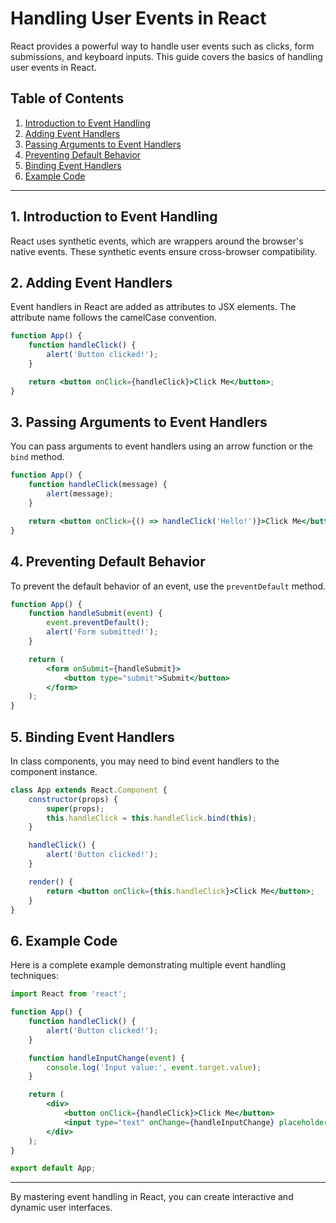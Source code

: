 # Handling User Events in React

React provides a powerful way to handle user events such as clicks, form submissions, and keyboard inputs. This guide covers the basics of handling user events in React.

## Table of Contents

1. [Introduction to Event Handling](#1-introduction-to-event-handling)
2. [Adding Event Handlers](#2-adding-event-handlers)
3. [Passing Arguments to Event Handlers](#3-passing-arguments-to-event-handlers)
4. [Preventing Default Behavior](#4-preventing-default-behavior)
5. [Binding Event Handlers](#5-binding-event-handlers)
6. [Example Code](#6-example-code)

---

## 1. Introduction to Event Handling

React uses synthetic events, which are wrappers around the browser's native events. These synthetic events ensure cross-browser compatibility.

## 2. Adding Event Handlers

Event handlers in React are added as attributes to JSX elements. The attribute name follows the camelCase convention.

```jsx
function App() {
    function handleClick() {
        alert('Button clicked!');
    }

    return <button onClick={handleClick}>Click Me</button>;
}
```

## 3. Passing Arguments to Event Handlers

You can pass arguments to event handlers using an arrow function or the `bind` method.

```jsx
function App() {
    function handleClick(message) {
        alert(message);
    }

    return <button onClick={() => handleClick('Hello!')}>Click Me</button>;
}
```

## 4. Preventing Default Behavior

To prevent the default behavior of an event, use the `preventDefault` method.

```jsx
function App() {
    function handleSubmit(event) {
        event.preventDefault();
        alert('Form submitted!');
    }

    return (
        <form onSubmit={handleSubmit}>
            <button type="submit">Submit</button>
        </form>
    );
}
```

## 5. Binding Event Handlers

In class components, you may need to bind event handlers to the component instance.

```jsx
class App extends React.Component {
    constructor(props) {
        super(props);
        this.handleClick = this.handleClick.bind(this);
    }

    handleClick() {
        alert('Button clicked!');
    }

    render() {
        return <button onClick={this.handleClick}>Click Me</button>;
    }
}
```

## 6. Example Code

Here is a complete example demonstrating multiple event handling techniques:

```jsx
import React from 'react';

function App() {
    function handleClick() {
        alert('Button clicked!');
    }

    function handleInputChange(event) {
        console.log('Input value:', event.target.value);
    }

    return (
        <div>
            <button onClick={handleClick}>Click Me</button>
            <input type="text" onChange={handleInputChange} placeholder="Type something..." />
        </div>
    );
}

export default App;
```

---

By mastering event handling in React, you can create interactive and dynamic user interfaces.
